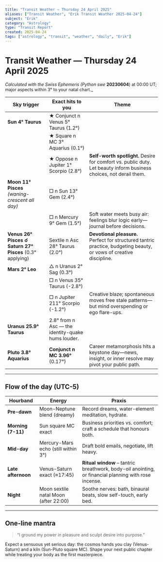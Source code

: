 ```yaml
---
title: "Transit Weather — Thursday 24 April 2025"
aliases: ["Transit Weather", "Erik Transit Weather 2025-04-24"]
subject: "Erik"
category: "Astrology"
type: "Transit Report"
created: 2025-04-24
tags: ["astrology", "transit", "weather", "daily", "Erik"]
---
```


# Transit Weather — Thursday 24 April 2025

_Calculated with the Swiss Ephemeris (Python swe_ **20230604**) at 00:00 UT; major aspects within 3° to your natal chart._

| **Sky trigger** | **Exact hits to you** | **Theme** |
|---|---|---|
| **Sun 4° Taurus** | ★ Conjunct n Venus 5° Taurus (1.2°) |  |
|  | ★ Square n MC 3° Aquarius (0.1°) |  |
|  | ★ Oppose n Jupiter 1° Scorpio (2.8°) | **Self-worth spotlight.** Desire for comfort vs. public duty. Let beauty inform business choices, not derail them. |
| **Moon 11° Pisces** _(waning-crescent all day)_ | □ n Sun 13° Gem (2.4°) |  |
|  | □ n Mercury 9° Gem (1.5°) | Soft water meets busy air: feelings blur logic early—journal before decisions. |
| **Venus 26° Pisces ☌ Saturn 27° Pisces** (0.3° applying) | Sextile n Asc 28° Taurus (2.0°) | **Devotional pleasure.** Perfect for structured tantric practice, budgeting beauty, or vows of creative discipline. |
| **Mars 2° Leo** | △ n Uranus 2° Sag (0.3°) |  |
|  | □ n Venus 35° Taurus (-2.8°) |  |
|  | □ n Jupiter 211° Scorpio (-1.2°) | Creative blaze; spontaneous moves free stale patterns—but mind overspending or ego flare-ups. |
| **Uranus 25.9° Taurus** | 2.8° from n Asc — the identity-quake hums louder. |  |
| **Pluto 3.8° Aquarius** | **Conjunct n MC 3.96°** (0.17°) | Career metamorphosis hits a keystone day—news, insight, or inner resolve may pivot your public path. |

---

## Flow of the day (UTC-5)

| **Hourband** | **Energy** | **Praxis** |
|---|---|---|
| **Pre-dawn** | Moon-Neptune blend (dreamy) | Record dreams, water-element meditation, hydrate. |
| **Morning (7-11)** | Sun square MC exact | Business priorities vs. comfort; craft a schedule that honours both. |
| **Mid-day** | Mercury-Mars echo (still within 3°) | Draft bold emails, negotiate, lift heavy. |
| **Late afternoon** | Venus-Saturn exact (≈17:45) | **Ritual window** – tantric breathwork, body-oil anointing, or financial planning with rose incense. |
| **Night** | Moon sextile natal Moon (after 22:00) | Soothe nerves: bath, binaural beats, slow self-touch, early bed. |

---

## One-line mantra

> “I ground my power in pleasure and sculpt desire into purpose.”

Expect a sensuous yet serious day: the cosmos hands you clay (Venus-Saturn) and a kiln (Sun-Pluto square MC). Shape your next public chapter while treating your body as the first masterpiece.
